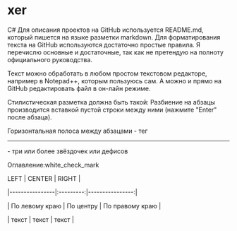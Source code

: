 # xer
C#
Для описания проектов на GitHub используется README.md, который пишется на языке разметки markdown. Для форматирования текста на GitHub используются достаточно простые правила. Я перечислю основные и достаточные, так как не претендую на полноту официального руководства.

Текст можно обработать в любом простом текстовом редакторе, например в Notepad++, которым пользуюсь сам. А можно и прямо на GitHub редактировать файл в он-лайн режиме.

Стилистическая разметка должна быть такой: Разбиение на абзацы производится вставкой пустой строки между ними (нажмите "Enter" после абзаца).

Горизонтальная полоса между абзацами - тег <hr>- три или более звёздочек или дефисов

Оглавление:white_check_mark

 LEFT | CENTER | RIGHT |

|----------------|:---------:|----------------:|

| По левому краю | По центру | По правому краю |

| текст | текст | текст |
